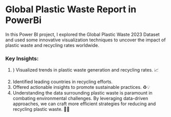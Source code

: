 # Global Plastic Waste Report in PowerBi

In this Power BI project, I explored the Global Plastic Waste 2023 Dataset and used some innovative visualization techniques to uncover the impact of plastic waste and recycling rates worldwide.

### Key Insights:
1. ) Visualized trends in plastic waste generation and recycling rates. 📈
2) Identified leading countries in recycling efforts. 
3) Offered actionable insights to promote sustainable practices. ♻️💡
4) Understanding the data surrounding plastic waste is paramount in combating environmental challenges. By leveraging data-driven approaches, we can craft more efficient strategies for reducing and recycling plastic waste. 🌱✨
